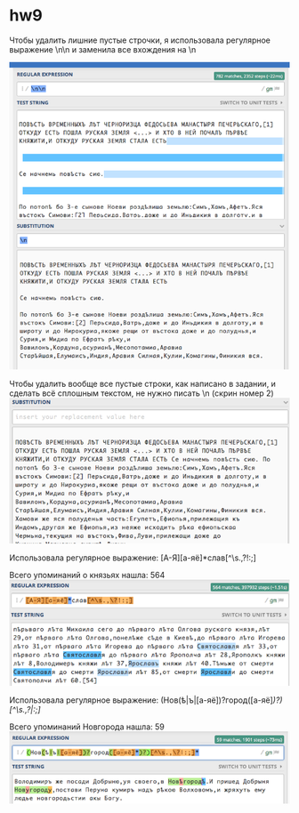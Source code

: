 # hw9
Чтобы удалить лишние пустые строчки, я использовала регулярное выражение \n\n и заменила все вхождения на \n

![](https://github.com/MariePotapova/hw9/blob/master/1_1%20пункт.png?raw=true)

Чтобы удалить вообще все пустые строки, как написано в задании, и сделать всё сплошным текстом, не нужно писать \n (скрин номер 2)
![](https://github.com/MariePotapova/hw9/blob/master/1_2%20пункт.png?raw=true) 


Использовала регулярное выражение: [А-Я][а-яё]*слав[^\s.,\?!:;]

Всего упоминаний о князьях нашла: 564
![](https://github.com/MariePotapova/hw9/blob/master/2%20пункт.png?raw=true)

Использовала регулярное выражение: (Нов(ѣ|ъ|[а-яё])?город([а-яё]*)?)[^\s.,\?|:;]*

Всего упоминаний Новгорода нашла: 59
![](https://github.com/MariePotapova/hw9/blob/master/3%20пункт.png?raw=true)

